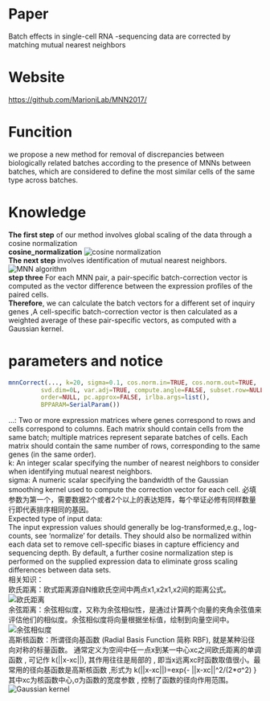 # **Paper**  
Batch effects in single-cell RNA -sequencing data are corrected by matching mutual nearest neighbors
# **Website**  
https://github.com/MarioniLab/MNN2017/  
# **Funcition**  
we propose a new method for removal of discrepancies between biologically related batches according to the presence of MNNs between batches, which are considered to define the most similar cells of the same type across batches.  
# **Knowledge**   
**The first step** of our method involves global scaling of the data through a cosine normalization  
**cosine_normalization**       ![cosine normalization](https://github.com/Rickyzhang1990/during_work/blob/master/paper_and_Algorithm/image/cosine_normalization.png)  
**The next step** involves identification of mutual nearest neighbors.  
           ![MNN algorithm](https://github.com/Rickyzhang1990/during_work/blob/master/paper_and_Algorithm/image/MNN_algorithm.png)  
**step three** For each MNN pair, a pair-specific batch-correction vector is computed as the vector difference between the expression profiles of the paired cells.   
**Therefore**, we can calculate the batch vectors for a different set of inquiry genes ,A cell-specific batch-correction vector is then calculated as a weighted average of these pair-specific vectors,   as computed with a Gaussian kernel.     
# **parameters and notice**   
```R
mnnCorrect(..., k=20, sigma=0.1, cos.norm.in=TRUE, cos.norm.out=TRUE,
         svd.dim=0L, var.adj=TRUE, compute.angle=FALSE, subset.row=NULL, 
         order=NULL, pc.approx=FALSE, irlba.args=list(),
         BPPARAM=SerialParam())  
```   
  ...: Two or more expression matrices where genes correspond to
     rows and cells correspond to columns. Each matrix should
     contain cells from the same batch; multiple matrices
     represent separate batches of cells. Each matrix should
     contain the same number of rows, corresponding to the same
     genes (in the same order).  
    k: An integer scalar specifying the number of nearest neighbors
     to consider when identifying mutual nearest neighbors.  
sigma: A numeric scalar specifying the bandwidth of the Gaussian
          smoothing kernel used to compute the correction vector for
          each cell.
必填参数为第一个，需要数据2个或者2个以上的表达矩阵，每个举证必修有同样数量行即代表排序相同的基因。    
Expected type of input data:    
The input expression values should generally be log-transformed,e.g., log-counts, see ‘normalize’ for details. They should also be normalized within each data set to remove cell-specific biases in capture efficiency and sequencing depth. By default, a further cosine normalization step is performed on the supplied expression data to eliminate gross scaling differences between data sets.    
相关知识：  
欧氏距离：欧式距离源自N维欧氏空间中两点x1,x2x1​,x2​间的距离公式。   
              ![欧氏距离](https://github.com/Rickyzhang1990/during_work/blob/master/paper_and_Algorithm/image/euli_distance.png)    
余弦距离：余弦相似度，又称为余弦相似性，是通过计算两个向量的夹角余弦值来评估他们的相似度。余弦相似度将向量根据坐标值，绘制到向量空间中。  
              ![余弦相似度](https://github.com/Rickyzhang1990/during_work/blob/master/paper_and_Algorithm/image/cosine_distance.png)  
高斯核函数：所谓径向基函数 (Radial Basis Function 简称 RBF), 就是某种沿径向对称的标量函数。 通常定义为空间中任一点x到某一中心xc之间欧氏距离的单调函数 , 可记作 k(||x-xc||), 其作用往往是局部的 , 即当x远离xc时函数取值很小。最常用的径向基函数是高斯核函数 ,形式为 k(||x-xc||)=exp{- ||x-xc||^2/(2*σ^2) } 其中xc为核函数中心,σ为函数的宽度参数 , 控制了函数的径向作用范围。  
              ![Gaussian kernel](https://github.com/Rickyzhang1990/during_work/blob/master/paper_and_Algorithm/image/Gaussian_kernel.png)
